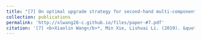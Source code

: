 ```yaml
---
title: "[7] On optimal upgrade strategy for second-hand multi-component systems sold with warranty"
collection: publications
permalink: 'http://xlwang28-c.github.io/files/paper-#7.pdf'
citation: '[7] <b>Xiaolin Wang</b>*, Min Xie, Lishuai Li. (2019). &quot;On optimal upgrade strategy for second-hand multi-component systems sold with warranty.&quot; <i>International Journal of Production Research</i>. 57(3), 847-864. [<a href="https://www.tandfonline.com/doi/full/10.1080/00207543.2018.1488087">link</a>]'
---
```


